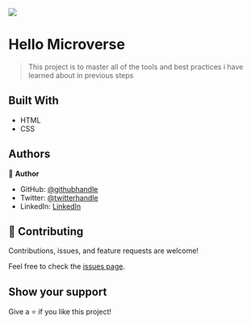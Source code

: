 ![](https://img.shields.io/badge/Microverse-blueviolet)

# Hello Microverse

> This project is to master all of the tools and best practices i have learned about in previous steps


## Built With

- HTML
- CSS


## Authors

👤 **Author**

- GitHub: [@githubhandle](https://github.com/Devtiwo)
- Twitter: [@twitterhandle](https://twitter.com/devtiwo)
- LinkedIn: [LinkedIn](https://www.linkedin.com/in/taiwo-adetunji-860666225/)


## 🤝 Contributing

Contributions, issues, and feature requests are welcome!

Feel free to check the [issues page](../../issues/).

## Show your support

Give a ⭐️ if you like this project!

